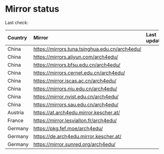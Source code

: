 <script src="./time.js"></script>
# Mirror status
Last check: <script type="text/javascript">localize(1714717476.4015193);</script>

|Country|Mirror|Last update|
|:------|:-----|:----------|
|China|https://mirrors.tuna.tsinghua.edu.cn/arch4edu/|<script type="text/javascript">localize(1714674898);</script>|
|China|https://mirrors.aliyun.com/arch4edu/|<script type="text/javascript">localize(1714674898);</script>|
|China|https://mirrors.bfsu.edu.cn/arch4edu/|<script type="text/javascript">localize(1714674898);</script>|
|China|https://mirrors.cernet.edu.cn/arch4edu/|<script type="text/javascript">localize(1714674898);</script>|
|China|https://mirror.iscas.ac.cn/arch4edu/|<script type="text/javascript">localize(1714674898);</script>|
|China|https://mirrors.nju.edu.cn/arch4edu/|<script type="text/javascript">localize(1714674898);</script>|
|China|https://mirror.nyist.edu.cn/arch4edu/|<script type="text/javascript">localize(1714674898);</script>|
|China|https://mirrors.sau.edu.cn/arch4edu/|<script type="text/javascript">localize(1714674898);</script>|
|Austria|https://at.arch4edu.mirror.kescher.at/|<script type="text/javascript">localize(1714674898);</script>|
|France|https://mirror.lesviallon.fr/arch4edu/|<script type="text/javascript">localize(1714674898);</script>|
|Germany|https://pkg.fef.moe/arch4edu/|<script type="text/javascript">localize(1714674898);</script>|
|Germany|https://de.arch4edu.mirror.kescher.at/|<script type="text/javascript">localize(1714674898);</script>|
|Germany|https://mirror.sunred.org/arch4edu/|<script type="text/javascript">localize(1714674898);</script>|

<script src="./tablefilter/tablefilter.js"></script>
<script src="./table.js"></script>